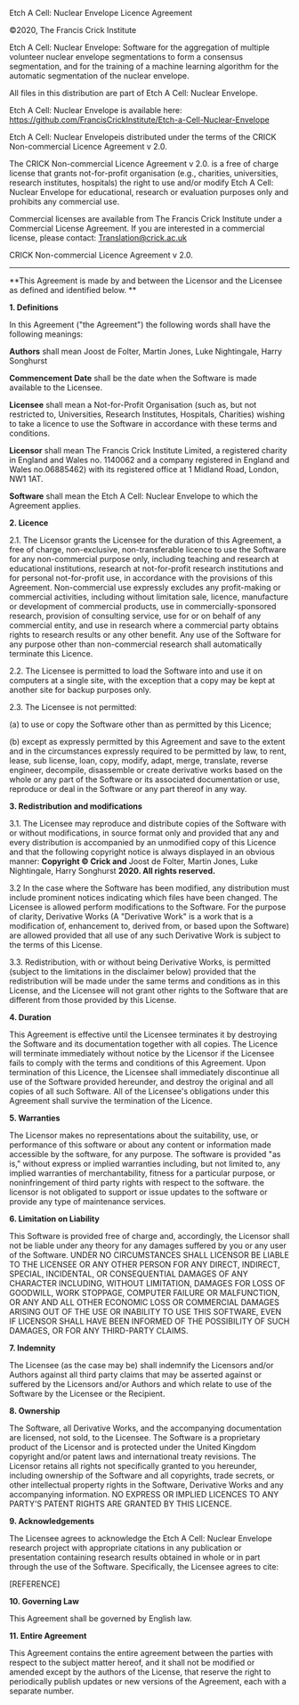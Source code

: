Etch A Cell: Nuclear Envelope Licence Agreement

©2020, The Francis Crick Institute

Etch A Cell: Nuclear Envelope: Software for the aggregation of multiple volunteer nuclear envelope segmentations to form a consensus segmentation, and for the training of a machine learning algorithm for the automatic segmentation of the nuclear envelope.

All files in this distribution are part of Etch A Cell: Nuclear Envelope.

Etch A Cell: Nuclear Envelope is available here: https://github.com/FrancisCrickInstitute/Etch-a-Cell-Nuclear-Envelope

Etch A Cell: Nuclear Envelopeis distributed under the terms of the CRICK Non-commercial Licence Agreement v 2.0.

The CRICK Non-commercial Licence Agreement v 2.0. is a free of charge license that grants not-for-profit organisation (e.g., charities, universities, research institutes, hospitals) the right to use and/or modify Etch A Cell: Nuclear Envelope for educational, research or evaluation purposes only and prohibits any commercial use.

Commercial licenses are available from The Francis Crick Institute under a Commercial License Agreement. If you are interested in a commercial license, please contact: Translation@crick.ac.uk

CRICK Non-commercial Licence Agreement v 2.0.
___

**This Agreement is made by and between the Licensor and the Licensee as defined and identified below. **

**1. Definitions**

In this Agreement (&quot;the Agreement&quot;) the following words shall have the following meanings:

**Authors** shall mean Joost de Folter, Martin Jones, Luke Nightingale, Harry Songhurst

**Commencement Date** shall be the date when the Software is made available to the Licensee.

**Licensee** shall mean a Not-for-Profit Organisation (such as, but not restricted to, Universities, Research Institutes, Hospitals, Charities) wishing to take a licence to use the Software in accordance with these terms and conditions.

**Licensor** shall mean The Francis Crick Institute Limited, a registered charity in England and Wales no. 1140062 and a company registered in England and Wales no.06885462) with its registered office at 1 Midland Road, London, NW1 1AT.

**Software**  shall mean the Etch A Cell: Nuclear Envelope to which the Agreement applies.

**2. Licence**

2.1. The Licensor grants the Licensee for the duration of this Agreement, a free of charge, non-exclusive, non-transferable licence to use the Software for any non-commercial purpose only, including teaching and research at educational institutions, research at not-for-profit research institutions and for personal not-for-profit use, in accordance with the provisions of this Agreement. Non-commercial use expressly excludes any profit-making or commercial activities, including without limitation sale, licence, manufacture or development of commercial products, use in commercially-sponsored research, provision of consulting service, use for or on behalf of any commercial entity, and use in research where a commercial party obtains rights to research results or any other benefit. Any use of the Software for any purpose other than non-commercial research shall automatically terminate this Licence.

2.2. The Licensee is permitted to load the Software into and use it on computers at a single site, with the exception that a copy may be kept at another site for backup purposes only.

2.3. The Licensee is not permitted:

(a) to use or copy the Software other than as permitted by this Licence;

(b) except as expressly permitted by this Agreement and save to the extent and in the circumstances expressly required to be permitted by law, to rent, lease, sub license, loan, copy, modify, adapt, merge, translate, reverse engineer, decompile, disassemble or create derivative works based on the whole or any part of the Software or its associated documentation or use, reproduce or deal in the Software or any part thereof in any way.

**3. Redistribution and modifications**

3.1. The Licensee may reproduce and distribute copies of the Software with or without modifications, in source format only and provided that any and every distribution is accompanied by an unmodified copy of this Licence and that the following copyright notice is always displayed in an obvious manner:  **Copyright © Crick and** Joost de Folter, Martin Jones, Luke Nightingale, Harry Songhurst **2020. All rights reserved.**

3.2 In the case where the Software has been modified, any distribution must include prominent notices indicating which files have been changed. The Licensee is allowed perform modifications to the Software. For the purpose of clarity, Derivative Works (A &quot;Derivative Work&quot; is a work that is a modification of, enhancement to, derived from, or based upon the Software) are allowed provided that all use of any such Derivative Work is subject to the terms of this License.

3.3. Redistribution, with or without being Derivative Works, is permitted (subject to the limitations in the disclaimer below) provided that the redistribution will be made under the same terms and conditions as in this License, and the Licensee will not grant other rights to the Software that are different from those provided by this License.

**4. Duration**

This Agreement is effective until the Licensee terminates it by destroying the Software and its documentation together with all copies. The Licence will terminate immediately without notice by the Licensor if the Licensee fails to comply with the terms and conditions of this Agreement. Upon termination of this Licence, the Licensee shall immediately discontinue all use of the Software provided hereunder, and destroy the original and all copies of all such Software. All of the Licensee&#39;s obligations under this Agreement shall survive the termination of the Licence.

**5. Warranties**

The Licensor makes no representations about the suitability, use, or performance of this software or about any content or information made accessible by the software, for any purpose. The software is provided &quot;as is,&quot; without express or implied warranties including, but not limited to, any implied warranties of merchantability, fitness for a particular purpose, or noninfringement of third party rights with respect to the software. the licensor is not obligated to support or issue updates to the software or provide any type of maintenance services.

**6. Limitation on Liability**

This Software is provided free of charge and, accordingly, the Licensor shall not be liable under any theory for any damages suffered by you or any user of the Software. UNDER NO CIRCUMSTANCES SHALL LICENSOR BE LIABLE TO THE LICENSEE OR ANY OTHER PERSON FOR ANY DIRECT, INDIRECT, SPECIAL, INCIDENTAL, OR CONSEQUENTIAL DAMAGES OF ANY CHARACTER INCLUDING, WITHOUT LIMITATION, DAMAGES FOR LOSS OF GOODWILL, WORK STOPPAGE, COMPUTER FAILURE OR MALFUNCTION, OR ANY AND ALL OTHER ECONOMIC LOSS OR COMMERCIAL DAMAGES ARISING OUT OF THE USE OR INABILITY TO USE THIS SOFTWARE, EVEN IF LICENSOR SHALL HAVE BEEN INFORMED OF THE POSSIBILITY OF SUCH DAMAGES, OR FOR ANY THIRD-PARTY CLAIMS.

**7. Indemnity**

The Licensee (as the case may be) shall indemnify the Licensors and/or Authors against all third party claims that may be asserted against or suffered by the Licensors and/or Authors and which relate to use of the Software by the Licensee or the Recipient.

**8. Ownership**

The Software, all Derivative Works, and the accompanying documentation are licensed, not sold, to the Licensee. The Software is a proprietary product of the Licensor and is protected under the United Kingdom copyright and/or patent laws and international treaty revisions. The Licensor retains all rights not specifically granted to you hereunder, including ownership of the Software and all copyrights, trade secrets, or other intellectual property rights in the Software, Derivative Works and any accompanying information. NO EXPRESS OR IMPLIED LICENCES TO ANY PARTY&#39;S PATENT RIGHTS ARE GRANTED BY THIS LICENCE.

**9. Acknowledgements**

The Licensee agrees to acknowledge the Etch A Cell: Nuclear Envelope research project with appropriate citations in any publication or presentation containing research results obtained in whole or in part through the use of the Software. Specifically, the Licensee agrees to cite:

[REFERENCE]

**10. Governing Law**

This Agreement shall be governed by English law.

**11. Entire Agreement**

This Agreement contains the entire agreement between the parties with respect to the subject matter hereof, and it shall not be modified or amended except by the authors of the License, that reserve the right to periodically publish updates or new versions of the Agreement, each with a separate number.
